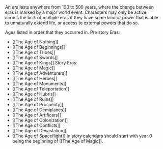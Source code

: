 An era lasts anywhere from 100 to 500 years, where the change between eras is marked by a major world event. Characters may only be active across the bulk of multiple eras if they have some kind of power that is able to unnaturally extend life, or access to external powers that do so.


Ages listed in order that they occurred in.
Pre story Eras:
- [[The Age of Nothing]]
- [[The Age of Beginnings]]
- [[The Age of Tribes]]
- [[The Age of Swords]]
- [[The Age of Kings]]
Story Eras:
- [[The Age of Magic]]
- [[The Age of Adventurers]]
- [[The Age of Heroes]]
- [[The Age of Monuments]]
- [[The Age of Teleportation]]
- [[The Age of Hubris]]
- [[The Age of Ruins]]
- [[The Age of Prosperity]]
- [[The Age of Demiplanes]]
- [[The Age of Artificers]]
- [[The Age of Colonization]]
- [[The Age of Conflicts]]
- [[The Age of Devastation]]
- [[The Age of Spaceflight]]
In story calendars should start with year 0 being the beginning of [[The Age of Magic]]. 
